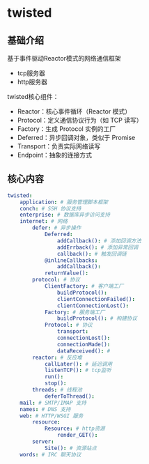 # twisted


## 基础介绍

基于事件驱动Reactor模式的网络通信框架
- tcp服务器
- http服务器


twisted核心组件：
- Reactor：核心事件循环（Reactor 模式）
- Protocol：定义通信协议行为（如 TCP 读写）
- Factory：生成 Protocol 实例的工厂
- Deferred：异步回调对象，类似于 Promise
- Transport：负责实际网络读写
- Endpoint：抽象的连接方式


## 核心内容
```yaml
twisted:
    application: # 服务管理脚本框架
    conch: # SSH 协议支持
    enterprise: # 数据库异步访问支持
    internet: # 网络
        defer: # 异步操作
            Deferred:
                addCallback(): # 添加回调方法
                addErrback(): # 添加异常回调
                callback(): # 触发回调链
            @inlineCallbacks:
                addCallback():
            returnValue():
        protocol: # 协议
            ClientFactory: # 客户端工厂
                buildProtocol():
                clientConnectionFailed():
                clientConnectionLost():
            Factory: # 服务端工厂
                buildProtocol(): # 构建协议
            Protocol: # 协议
                transport:
                connectionLost():
                connectionMade():
                dataReceived(): # 
        reactor: # 反应堆  
            callLater(): # 延迟调用
            listenTCP(): # tcp监听
            run():
            stop():
        threads: # 线程池 
            deferToThread():
    mail: # SMTP/IMAP 支持
    names: # DNS 支持
    web: # HTTP/WSGI 服务
        resource:
            Resource: # http资源
                render_GET():
        server:
            Site(): # 资源站点
    words: # IRC 聊天协议
```